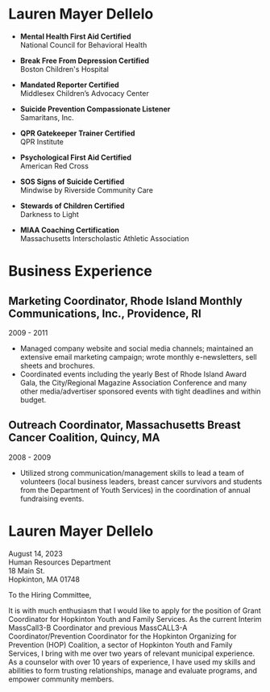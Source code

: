 # Lauren Mayer Dellelo


- **Mental Health First Aid Certified**  
  National Council for Behavioral Health

- **Break Free From Depression Certified**  
  Boston Children's Hospital

- **Mandated Reporter Certified**  
  Middlesex Children’s Advocacy Center

- **Suicide Prevention Compassionate Listener**  
  Samaritans, Inc.

- **QPR Gatekeeper Trainer Certified**  
  QPR Institute

- **Psychological First Aid Certified**  
  American Red Cross

- **SOS Signs of Suicide Certified**  
  Mindwise by Riverside Community Care

- **Stewards of Children Certified**  
  Darkness to Light

- **MIAA Coaching Certification**  
  Massachusetts Interscholastic Athletic Association

# Business Experience

## Marketing Coordinator, Rhode Island Monthly Communications, Inc., Providence, RI  
2009 - 2011
- Managed company website and social media channels; maintained an extensive email marketing campaign; wrote monthly e-newsletters, sell sheets and brochures.
- Coordinated events including the yearly Best of Rhode Island Award Gala, the City/Regional Magazine Association Conference and many other media/advertiser sponsored events with tight deadlines and within budget.

## Outreach Coordinator, Massachusetts Breast Cancer Coalition, Quincy, MA  
2008 - 2009
- Utilized strong communication/management skills to lead a team of volunteers (local business leaders, breast cancer survivors and students from the Department of Youth Services) in the coordination of annual fundraising events.
# Lauren Mayer Dellelo

August 14, 2023  
Human Resources Department  
18 Main St.  
Hopkinton, MA 01748  

To the Hiring Committee,

It is with much enthusiasm that I would like to apply for the position of Grant Coordinator for Hopkinton Youth and Family Services. As the current Interim MassCall3-B Coordinator and previous MassCALL3-A Coordinator/Prevention Coordinator for the Hopkinton Organizing for Prevention (HOP) Coalition, a sector of Hopkinton Youth and Family Services, I bring with me over two years of relevant municipal experience. As a counselor with over 10 years of experience, I have used my skills and abilities to form trusting relationships, manage and evaluate programs, and empower community members.